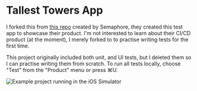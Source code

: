 # Tallest Towers App

I forked this from [this repo](https://github.com/semaphoreci-demos/semaphore-demo-ios-swift-xcode) created by Semaphore, they created this test app to showcase their product. I'm not interested to learn about their CI/CD product (at the moment), I merely forked to to practise writing tests for the first time.

This project originally included both unit, and UI tests, but I deleted them so I can practise writing them from scratch. To run all tests locally, choose "Test" from the "Product" menu or press ⌘U.

![Example project running in the iOS Simulator](Images/TallestTowers.png)
